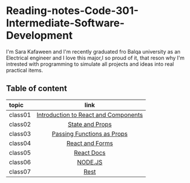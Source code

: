 # Reading-notes-Code-301-Intermediate-Software-Development

I'm Sara Kafaween and I'm recently graduated fro Balqa university as an Electrical engineer and I love this major,I so proud of it, that reson why I'm intrested with programming to simulate all projects and ideas into real practical items.

## Table of content

topic | link |
:----- | :----: |
class01   | [Introduction to React and Components](code301/class-01.md) |
class02   | [State and Props](code301/class-02.md)  |
class03   | [Passing Functions as Props](code301/class-03.md) |
class04   | [React and Forms](code301/class-04.md) |
class05   | [React Docs](code301/class-05.md) |
class06   | [NODE.JS](code301/class-06.md) |
class07   | [Rest](code301/class-07.md) |
